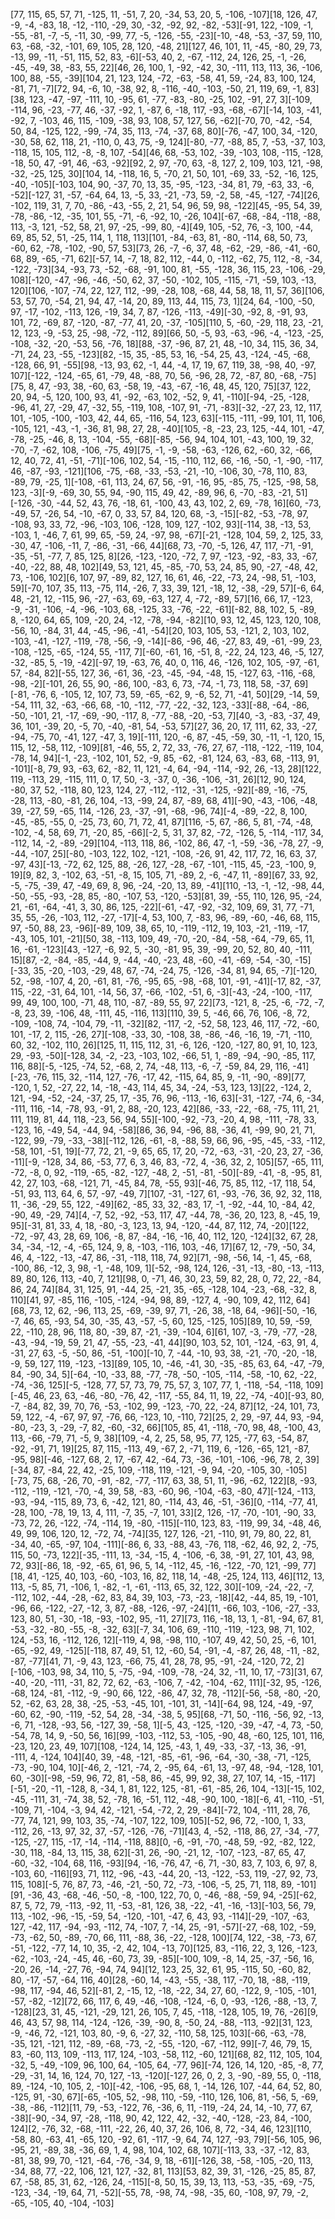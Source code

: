 [77, 115, 65, 57, 71, -125, 11, -51, 7, 20, -34, 53, 20, 5, -106, -107][18, 126, 47, -9, -4, -83, 18, -12, -110, -29, 30, -32, -92, 92, -82, -53][-91, 122, -109, -1, -55, -81, -7, -5, -11, 30, -99, 77, -5, -126, -55, -23][-10, -48, -53, -37, 59, 110, 63, -68, -32, -101, 69, 105, 28, 120, -48, 21][127, 46, 101, 11, -45, -80, 29, 73, -13, 99, -11, -51, 115, 52, 83, -6][-53, 40, 2, -67, -112, 24, 126, 25, -1, -26, -45, -49, 38, -83, 55, 22][46, 26, 100, 1, -92, -42, 30, -111, 113, 113, 36, -106, 100, 88, -55, -39][104, 21, 123, 124, -72, -63, -58, 41, 59, -24, 83, 100, 124, -81, 71, -7][72, 94, -6, 10, -38, 92, 8, -116, -40, -103, -50, 21, 119, 69, -1, 83][38, 123, -47, -97, -111, 10, -95, 61, -77, -83, -80, -25, 102, -91, 27, 3][-109, -114, 96, -23, -77, 46, -37, -92, 1, -87, 6, -18, 117, -93, -68, -67][-14, 103, -41, -92, 7, -103, 46, 115, -109, -38, 93, 108, 57, 127, 56, -62][-70, 70, -42, -54, 50, 84, -125, 122, -99, -74, 35, 113, -74, -37, 68, 80][-76, -47, 100, 34, -120, -30, 58, 62, 118, 21, -110, 0, 43, 75, -9, 124][-80, -77, -88, 85, 7, -53, -37, 103, -118, 15, 105, 112, -8, -8, 107, -54][46, 68, -53, 102, -39, -103, 108, -115, -128, -18, 50, 47, -91, 46, -63, -92][92, 2, 97, -70, 63, -8, 127, 2, 109, 103, 121, -98, -32, -25, 125, 30][104, 14, -118, 16, 5, -70, 21, 50, 101, -69, 33, -52, -16, 125, -40, -105][-103, 104, 90, -37, 70, 13, 35, -95, -123, -34, 81, 79, -63, 33, -6, -52][-127, 31, -57, -64, 64, 13, -5, 33, -21, -73, 59, -2, 58, -45, -127, -74][26, -102, 119, 31, 7, 70, -86, -43, -55, 2, 21, 54, 96, 59, 98, -122][45, -95, 54, 39, -78, -86, -12, -35, 101, 55, -71, -6, -92, 10, -26, 104][-67, -68, -84, -118, -88, 113, -3, 121, -52, 58, 21, 97, -25, -99, 80, -4][49, 105, -52, 76, -3, 100, -44, 69, 85, 52, 51, -25, 114, 1, 118, 113][101, -84, -63, 81, -80, -114, 68, 50, 73, -60, 62, -78, -102, -90, 57, 53][73, 26, -7, -6, 37, 48, -62, -29, -86, -41, -60, 68, 89, -65, -71, 62][-57, 14, -7, 18, 82, 112, -44, 0, -112, -62, 75, 112, -8, -34, -122, -73][34, -93, 73, -52, -68, -91, 100, 81, -55, -128, 36, 115, 23, -106, -29, 108][-120, -47, -96, -46, -50, 62, 37, -50, -102, 105, -115, -71, -59, 103, -13, 120][106, -107, -74, 22, 127, 112, -99, -28, 108, -68, 44, 58, 18, 11, 57, 36][106, 53, 57, 70, -54, 21, 94, 47, -14, 20, 89, 113, 44, 115, 73, 1][24, 64, -100, -50, 97, -17, -102, -113, 126, -19, 34, 7, 87, -126, -113, -49][-30, -92, 8, -91, 93, 101, 72, -69, 87, -120, -87, -77, 41, 20, -37, -105][110, 5, -60, -29, 118, 23, -21, 12, 123, -9, -53, 25, -98, -72, -112, 89][66, 50, -5, 93, -63, -96, -4, -123, -25, -108, -32, -20, -53, 56, -76, 18][88, -37, -96, 87, 21, 48, -10, 34, 115, 36, 34, -71, 24, 23, -55, -123][82, -15, 35, -85, 53, 16, -54, 25, 43, -124, -45, -68, -128, 66, 91, -55][98, -13, 93, 62, -1, 44, -4, 17, 19, 67, 119, 38, -98, 40, -97, 107][-122, -124, -65, 61, -79, 48, -88, 70, 56, -96, 28, 72, -87, 80, -68, -75][75, 8, 47, -93, 38, -60, 63, -58, 19, -43, -67, -16, 48, 45, 120, 75][37, 122, 20, 94, -5, 120, 100, 93, 41, -92, -63, 102, -52, 9, 41, -110][-94, -25, -128, -96, 41, 27, -29, 47, -32, 55, -119, 108, -107, 91, -71, -83][-32, -27, 23, 12, 117, 101, -105, -100, -103, 42, 44, 65, -116, 54, 123, 63][-115, -111, -99, 101, 11, 106, -105, 121, -43, -1, -36, 81, 98, 27, 28, -40][105, -8, -23, 23, 125, -44, 101, -47, -78, -25, -46, 8, 13, -104, -55, -68][-85, -56, 94, 104, 101, -43, 100, 19, 32, -70, -7, -62, 108, -106, -75, 49][75, -1, -9, -58, -63, -126, 62, -60, 32, -66, 12, 40, 72, 41, -51, -71][-106, 102, 54, -15, -110, 112, 66, -16, -50, -1, -90, -117, 46, -87, -93, -121][106, -75, -68, -33, -53, -21, -10, -106, 30, -78, 110, 83, -89, 79, -25, 1][-108, -61, 113, 24, 67, 56, -91, -16, 95, -85, 75, -125, -98, 58, 123, -3][-9, -69, 30, 55, 94, -90, 115, 49, 42, -89, 96, 6, -70, -83, -21, 51][-126, -30, -44, 52, 43, 76, -18, 61, -100, 43, 43, 102, 2, 69, -78, 16][60, -73, -49, 57, -26, 54, -10, -67, 0, 33, 57, 84, 120, 68, -3, -15][-82, -53, -78, 97, -108, 93, 33, 72, -96, -103, 106, -128, 109, 127, -102, 93][-114, 38, -13, 53, -103, 1, -46, 7, 61, 99, 65, -59, 24, -97, 98, -67][-21, -128, 104, 59, 2, 125, 33, -30, 47, -106, -11, 7, -86, -31, -66, 44][68, 73, -70, -5, 126, 47, 117, -71, -91, -35, -51, -77, 7, 85, 125, 8][26, -123, -120, -72, 7, 97, -123, -92, -83, 33, -67, -40, -22, 88, 48, 102][49, 53, 121, 45, -85, -70, 53, 24, 85, 90, -27, -48, 42, 73, -106, 102][6, 107, 97, -89, 82, 127, 16, 61, 46, -22, -73, 24, -98, 51, -103, 59][-70, 107, 35, 113, -75, 114, -26, 7, 33, 39, 121, -18, 12, -38, -29, 57][-6, 64, 48, -21, 12, -115, 96, -27, -63, 69, -63, 127, 4, -72, -89, 57][16, 66, 17, -123, -9, -31, -106, -4, -96, -103, 68, -125, 33, -76, -22, -61][-82, 88, 102, 5, -89, 8, -120, 64, 65, 109, -20, 24, -12, -78, -94, -82][10, 93, 12, 45, 123, 120, 108, -56, 10, -84, 31, 44, -45, -96, -41, -54][20, 103, 105, 53, -121, 2, 103, 102, -103, -41, -127, -119, -78, -56, -9, -14][-86, -96, 46, -27, 83, 49, -61, -99, 23, -108, -125, -65, -124, 55, -117, 7][-60, -61, 16, -51, 8, -22, 24, 123, 46, -5, 127, -32, -85, 5, -19, -42][-97, 19, -63, 76, 40, 0, 116, 46, -126, 102, 105, -97, -61, 57, -84, 82][-55, 127, 36, -61, 36, -23, -45, -94, -48, 15, -127, 63, -116, -68, -98, -2][-101, 26, 55, 90, -86, 100, -83, 6, 73, -74, -1, 73, 118, 58, -37, 69][-81, -76, 6, -105, 12, 107, 73, 59, -65, -62, 9, -6, 52, 71, -41, 50][29, -14, 59, -54, 111, 32, -63, -66, 68, -10, -112, -77, -22, -32, 123, -33][-88, -64, -86, -50, -101, 21, -17, -69, -90, -117, 8, -77, -88, -20, -53, 7][40, -3, -83, -37, 49, 36, 101, -39, 20, -5, 70, -40, -81, 54, -53, 57][27, 36, 20, 17, 111, 62, 33, -27, -94, -75, 70, -41, 127, -47, 3, 19][-111, 120, -6, 87, -45, -59, 30, -11, -1, 120, 15, 115, 12, -58, 112, -109][81, -46, 55, 2, 72, 33, -76, 27, 67, -118, -122, -119, 104, -78, 14, 94][-1, -23, -102, 101, 52, -9, 85, -62, -81, 124, 63, -83, 68, -113, 91, -101][-8, 79, 93, -63, 62, -82, 11, 121, -4, 64, -94, -114, -92, 26, -13, 28][122, 119, -113, 29, -115, 111, 0, 17, 50, -3, -37, 0, -36, -106, -31, 26][12, 90, 124, -80, 37, 52, -118, 80, 123, 124, 27, -112, -112, -31, -125, -92][-89, -16, -75, -28, 113, -80, -81, 26, 104, -13, -99, 24, 87, -89, 68, 41][-90, -43, -106, -48, 39, -27, 59, -65, 114, -126, 23, -37, -91, -68, -96, 74][-4, -89, -22, 8, 100, -45, -85, -55, 0, -25, 73, 60, 71, 72, 41, 87][116, -5, 67, -86, 5, 81, -74, -48, -102, -4, 58, 69, 71, -20, 85, -66][-2, 5, 31, 37, 82, -72, -126, 5, -114, -117, 34, -112, 14, -2, -89, -29][104, -113, 118, 86, -102, 86, 47, -1, -59, -36, -78, 27, -9, -44, -107, 25][-80, -103, 122, 102, -121, -108, -26, 91, 42, 117, 72, 16, 63, 37, -97, 43][-13, -72, 62, 125, 88, -26, 127, -28, -67, -101, -115, 45, -23, -100, 9, 19][9, 82, 3, -102, 63, -51, -8, 15, 105, 71, -89, 2, -6, -47, 11, -89][67, 33, 92, -5, -75, -39, 47, -49, 69, 8, 96, -24, -20, 13, 89, -41][110, -13, -1, -12, -98, 44, -50, -55, -93, -28, 85, -80, -107, 53, -120, -53][81, 39, -55, 110, 126, 95, -24, 21, -61, -64, -41, 3, 30, 86, 125, -22][-61, -47, -92, -32, 109, 69, 31, 77, -71, 35, 55, -26, -103, 112, -27, -17][-4, 53, 100, 7, -83, 96, -89, -60, -46, 68, 115, 97, -50, 88, 23, -96][-89, 109, 38, 65, 10, -119, -112, 19, 103, -21, -119, -17, -43, 105, 101, -21][50, 38, -113, 109, 49, -70, -20, -84, -58, -64, -79, 65, 11, 16, -61, -123][43, -127, -6, 92, 5, -30, -81, 95, 39, -99, 20, 52, 80, 40, -111, 15][87, -2, -84, -85, -44, 9, -44, -40, -23, 48, -60, -41, -69, -54, -30, -15][-33, 35, -20, -103, -29, 48, 67, -74, -24, 75, -126, -34, 81, 94, 65, -7][-120, 52, -98, -107, 4, 20, -61, 81, -76, -95, 65, -98, -68, 101, -91, -41][-17, 82, -37, 115, -22, -31, 64, 101, -14, 56, 37, -66, -102, -51, 6, -3][-43, -24, -100, -117, 99, 49, 100, 100, -71, 48, 110, -87, -89, 55, 97, 22][73, -121, 8, -25, -6, -72, -7, -8, 23, 39, -106, 48, -111, 45, -116, 113][110, 39, 5, -46, 66, 76, 106, -8, 72, -109, -108, 74, -104, 79, -11, -32][82, -117, -2, -52, 58, 123, 46, 117, -72, -60, 101, -17, 2, 115, -26, 27][-108, -33, 30, -108, 38, -86, -46, -16, 19, -71, -110, 60, 32, -102, 110, 26][125, 11, 115, 112, 31, -6, 126, -120, -127, 80, 91, 10, 123, 29, -93, -50][-128, 34, -2, -23, -103, 102, -66, 51, 1, -89, -94, -90, -85, 117, 116, 88][-5, -125, -74, 52, -68, 2, 74, -48, 113, -6, -7, -59, 84, 29, 116, -41][-23, -76, 115, 32, -114, 127, -76, -17, 42, -115, 64, 85, 9, -11, -90, -89][77, -120, 1, 52, -27, 22, 14, -18, -43, 114, 45, 34, -24, -53, 123, 13][22, -124, 2, 121, -94, -52, -24, -37, 25, 17, -35, 76, 96, -113, -16, 63][-31, -127, -74, 6, -34, -111, 116, -14, -78, 93, -91, 2, 88, -20, 123, 42][86, -33, -22, -68, -75, 111, 21, 111, 119, 81, 44, 118, -23, 56, 94, 55][-100, -92, -73, -20, 4, 98, -111, -78, 33, -123, 16, -49, 54, -44, 94, -58][86, 36, 94, -96, 88, -36, 41, -99, 90, 21, 71, -122, 99, -79, -33, -38][-112, 126, -61, -8, -88, 59, 66, 96, -95, -45, -33, -112, -58, 101, -51, 19][-77, 72, 21, -9, 65, 65, 17, 20, -72, -63, -31, -20, 23, 27, -36, -11][-9, -128, 34, 86, -53, 77, 6, 3, 46, 83, -72, 4, -36, 32, 2, 105][57, -65, 111, -72, -8, 0, 92, -119, -65, -82, -127, -48, 2, -51, -81, -50][-89, -41, -8, -95, 81, 42, 27, 103, -68, -121, 71, -45, 84, 78, -55, 93][-46, 75, 85, 112, -17, 118, 54, -51, 93, 113, 64, 6, 57, -97, -49, 7][107, -31, -127, 61, -93, -76, 36, 92, 32, 118, 11, -36, -29, 55, 122, -49][62, -85, 33, 32, -83, 17, -1, -92, -44, 10, -84, 42, -90, 49, -29, 74][4, -7, 52, -92, -53, 117, 47, -44, 78, -36, 20, 123, 8, -45, 19, 95][-31, 81, 33, 4, 18, -80, -3, 123, 13, 94, -120, -44, 87, 112, 74, -20][122, -72, -97, 43, 28, 69, 106, -8, 87, -84, -16, -16, 40, 112, 120, -124][32, 67, 28, 34, -34, -12, -4, -65, 124, 9, 8, -103, -116, 103, -46, 17][67, 12, -79, -50, 34, 46, 4, -122, -13, -47, 86, -31, -118, 118, 74, 92][71, -98, -56, 14, -1, 45, -68, -100, 86, -12, 3, 98, -1, -48, 109, 1][-52, -98, 124, 126, -31, -13, -80, -13, -113, 89, 80, 126, 113, -40, 7, 121][98, 0, -71, 46, 30, 23, 59, 82, 28, 0, 72, 22, -84, 86, 24, 74][84, 31, 125, 91, -44, 25, -21, 35, -65, -128, 104, -23, -68, -32, 8, 110][41, 97, -85, 116, -105, -124, -94, 98, 89, -127, 4, -90, 109, 42, 112, 64][68, 73, 12, 62, -96, 113, 25, -69, -39, 97, 71, -26, 38, -18, 64, -96][-50, -16, -7, 46, 65, -93, 54, 30, -35, 43, -57, -5, 60, 125, -125, 105][89, 10, 59, -59, 22, -110, 28, 96, 118, 80, -39, 87, -21, -39, -104, 6][61, 107, -3, -79, -77, -28, -43, -94, -19, 59, 21, 47, -55, -23, -41, 44][90, 103, 52, 101, -124, -63, 91, 4, -31, 27, 63, -5, -50, 86, -51, -100][-10, 7, -44, -10, 93, 38, -21, -70, -20, -18, -9, 59, 127, 119, -123, -13][89, 105, 10, -46, -41, 30, -35, -85, 63, 64, -47, -79, 84, -90, 34, 5][-64, -10, -33, 88, -77, -78, -50, -105, -114, -58, -10, 62, -22, -74, -36, 125][-5, -128, 77, 57, 73, 79, 75, 57, 3, 107, 77, 1, -118, -54, -118, 109][-45, 46, 23, 63, -46, -80, -76, 42, -117, -55, 84, 11, 19, 22, -74, -40][-93, 80, -7, -84, 82, 39, 70, 76, -53, -102, 99, -123, -70, 22, -24, 87][12, -24, 101, 73, 59, 122, -4, -67, 97, 97, -76, 66, -123, 10, -110, 72][25, 2, 29, -97, 44, 93, -94, -80, -23, 3, -29, -7, 82, -60, -32, 66][105, 85, 41, -118, -70, 98, 48, -100, 43, 113, -66, -79, 71, -5, 9, 38][109, -4, 2, 25, 58, 95, 77, 125, -77, 63, -54, 87, -92, -91, 71, 19][25, 87, 115, -113, 49, -67, 2, -71, 119, 6, -126, -65, 121, -87, -95, 98][-46, -127, 68, 2, 17, -67, 42, -64, 73, -36, -101, -106, -96, 78, 2, 39][-34, 87, -84, 22, 42, -25, 109, -118, 119, -121, -9, 94, -20, -105, 30, -105][-73, 75, 68, -26, 70, -91, -82, -77, -117, 63, 38, 51, 11, -96, -62, 122][8, -93, -112, -119, -121, -70, -4, 39, 58, -83, -60, 96, -104, -63, -80, 47][-124, -113, -93, -94, -115, 89, 73, 6, -42, 121, 80, -114, 43, 46, -51, -36][0, -114, -77, 41, -28, 100, -78, 19, 13, 4, 111, -7, 35, -7, 101, 33][2, 126, -17, -70, -101, -90, 33, -73, 72, 26, -122, -74, -114, 19, -80, -115][-110, 123, 83, -119, 99, 34, -48, 46, 49, 99, 106, 120, 12, -72, 74, -74][35, 127, 126, -21, -110, 91, 79, 80, 22, 81, -34, 40, -65, -97, 104, -111][-86, 6, 33, -88, 43, -76, 118, -62, 46, 92, 2, -75, 115, 50, -73, 122][-35, -111, 13, -34, -15, 4, -106, -6, 38, -91, 27, 101, 43, 98, 72, 93][-86, 18, -92, -65, 61, 96, 5, 14, -112, 45, -16, -122, -70, 121, -99, 77][18, 41, -125, 40, 103, -60, -103, 16, 82, 118, 14, -48, -25, 124, 113, 46][112, 13, 113, -5, 85, 71, -106, 1, -82, -1, -61, -113, 65, 32, 122, 30][-109, -24, -22, -7, -112, 102, -44, -28, -62, 83, 84, 39, 103, -73, -23, -18][42, -44, 85, 19, -101, -96, 66, -122, -27, -12, 3, 87, -88, -126, -97, -24][11, -66, 103, -106, -27, -33, 123, 80, 51, -30, -18, -93, -102, 95, -11, 27][73, 116, -18, 13, 1, -81, -94, 67, 81, -53, -32, -80, -55, -8, -32, 63][-7, 34, 106, 69, -110, -119, -123, 98, 71, 102, 124, -53, 16, -112, 126, 12][-119, 4, 98, -98, 110, -107, 49, 42, 50, 25, -6, 101, -65, -92, 49, -125][-118, 87, 49, 51, 12, -60, 54, -91, -4, -87, 26, 48, -11, -82, -87, -77][41, 71, -9, 43, 123, -66, 75, 41, 28, 78, 95, -91, -24, -120, 72, 2][-106, -103, 98, 34, 110, 5, -75, -94, -109, -78, -24, 32, -11, 10, 17, -73][31, 67, -40, -20, -111, -31, 82, 72, 62, -63, -106, 7, -42, -104, -62, 111][-32, 95, -126, -68, 124, -81, -112, -9, -90, 66, 122, -86, 47, 32, 78, -112][-56, -58, -80, -20, 52, -62, 63, 28, 38, -25, -53, -45, 101, -101, 31, -14][-64, 98, 124, -49, -97, -60, 62, -90, -119, -52, 54, 28, -34, -38, 5, 95][68, -71, 50, -116, -56, 92, -13, -6, 71, -128, -93, 56, -127, 39, -58, 1][-5, 43, -125, -120, -39, -47, -4, 73, -50, -54, 78, 14, 9, -50, 56, 16][99, -103, -112, 53, -105, -90, 48, -60, 125, 101, 116, -23, 120, 23, 49, 107][108, -124, 14, 125, -43, 1, 49, -33, -37, -13, 36, -91, -111, 4, -124, 104][40, 39, -48, -121, -85, -61, -96, -64, -30, -38, -71, -125, -73, -90, 104, 10][-46, 2, -121, -74, 2, -95, 64, -61, 13, -97, 48, -94, -128, 101, 60, -30][-98, -59, 96, 72, 81, -58, 86, -45, 99, 92, 38, 27, 107, 14, -15, -117][-51, -20, -11, -128, 8, -34, 1, 81, 122, 125, -81, -61, -85, 26, 104, -13][-15, 102, -45, -111, 31, -74, 38, 52, -78, 16, -51, 112, -48, -90, 100, -18][-6, 41, -110, -51, -109, 71, -104, -3, 94, 42, -121, -54, -72, 2, 29, -84][-72, 104, -111, 28, 76, -77, 74, 121, 99, 103, 35, -74, -107, 122, 109, 105][-52, 96, 72, -100, 1, 33, -112, 26, -13, 97, 32, 37, -57, -126, -76, -71][43, 4, -52, -118, 86, 27, -34, -77, -125, -27, 115, -17, -14, -114, -118, 88][0, -6, -91, -70, -48, 59, -92, -82, 122, -30, 118, -84, 13, 115, 38, 62][-31, 26, -90, -21, 12, -107, -123, -87, 65, 47, -60, -32, -104, 68, 116, -93][94, -16, -76, 47, -6, 71, -30, 83, 7, 103, 6, 97, 8, -103, 60, -116][93, 71, 112, -96, -43, -44, 20, -13, -122, -53, 119, -27, 92, 73, 115, 108][-5, 76, 87, 73, -46, -21, -50, 72, -73, -106, -5, 25, 71, 118, 89, -101][91, -36, 43, -68, -46, -50, -8, -100, 122, 70, 0, -46, -88, -59, 94, -25][-62, 87, 5, 72, 79, -113, -92, 11, -53, -81, 126, 38, -22, -41, -16, -13][-103, 56, 79, 113, -102, -96, -15, -59, 54, -120, -101, -47, 6, 43, 93, -114][-29, -107, -63, 127, -42, 117, -94, -93, -112, 74, -107, 7, -14, 25, -91, -57][-27, -68, 102, -59, -73, -62, 50, -89, -70, 66, 111, -88, 36, -22, -128, 100][74, 122, -38, -73, 67, -51, -122, -77, 14, 10, 35, -2, 42, 104, -13, 70][125, 83, -116, 22, 3, 126, -123, -62, -103, -24, -45, 46, -60, 73, 39, -85][-100, 109, -8, 14, 25, -37, -56, 16, -20, 26, -14, -27, 76, -94, 74, 94][12, 123, 25, 32, 61, 95, -115, 50, -60, 82, 80, -17, -57, -64, 116, 40][28, -60, 14, -43, -55, -38, 117, -70, 18, -88, -119, -98, 117, -94, 46, 52][-81, 2, -15, 12, -18, -22, 34, 27, 60, -122, 9, -105, -101, -57, -82, -12][72, 66, 117, 6, 49, -46, -108, -124, -6, 0, -93, -126, -88, -13, 7, -128][23, 31, 45, -121, -29, 121, 26, 105, 7, 45, -118, -128, 105, 19, 76, -26][9, 46, 43, 57, 98, 114, -124, -126, -39, -90, 8, -50, 24, -88, -113, -92][31, 123, -9, -46, 72, -121, 103, 80, -9, 6, -27, 32, -110, 58, 125, 103][-66, -63, -78, -35, 121, -121, 112, -89, -68, -73, -2, -55, -120, -67, -112, 99][-7, 46, 79, 15, 83, -60, 113, 109, -113, 117, 124, -103, -58, 112, -60, 121][68, 82, 112, 105, 104, -32, 5, -49, -109, 96, 100, 64, -105, 64, -77, 96][-74, 126, 14, 120, -85, -8, 77, -29, -31, 14, 16, 124, 70, 127, -13, -120][-127, 26, 0, 2, 3, -90, -89, 55, 0, -118, 89, -124, -10, 105, 2, -10][-42, -106, -95, 68, 1, -14, 126, 107, -44, 64, 52, 80, -125, 91, -30, 67][-65, -105, 52, -98, 110, -59, -110, 126, 106, 81, -56, 5, -69, -38, -86, -112][11, 79, -53, -122, 76, -36, 6, 11, -119, -24, 24, 14, -10, 77, 67, -38][-90, -34, 97, -28, -118, 90, 42, 122, 42, -32, -40, -128, -23, 84, -100, 124][2, -76, 32, -68, -111, -22, 26, 40, 37, 26, 106, 8, 72, -34, 46, 123][110, -58, 80, -63, 41, -65, 120, -92, 61, -117, -9, 64, 74, 127, -93, 79][-56, 105, 96, -95, 21, -89, 38, -36, 69, 1, 4, 98, 104, 102, 68, 107][-113, 33, -37, -12, 83, -81, 38, 99, 70, -121, -64, -76, -34, 9, 18, -61][-126, 38, -58, -105, -20, 113, -34, 88, 77, -22, 106, 121, 127, -32, 81, 113][53, 82, 39, 31, -126, -25, 85, 87, 67, -58, 85, 31, 62, -126, 24, -115][-8, 50, 15, 39, 13, 113, -53, -35, -69, -75, -123, -34, -19, 64, 71, -52][-55, 78, -98, 74, -98, -35, 60, -108, 97, 79, -2, -65, -105, 40, -104, -103]
